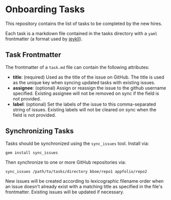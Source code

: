 # Onboarding Tasks

This repository contains the list of tasks to be completed by the new hires.

Each task is a markdown file contained in the tasks directory with a `yaml`
frontmatter (a format used by [jeykll](http://jekyllrb.com/docs/frontmatter/)).


## Task Frontmatter

The frontmatter of a `task.md` file can contain the following attributes:

* __title__: (required) Used as the title of the issue on GitHub. The title is used as the
  unique key when syncing updated tasks with existing issues.
* __assignee__: (optional) Assign or reassign the issue to the github username
  specified. Existing assignee will not be removed on sync if the field is not
  provided.
* __label__: (optional) Set the labels of the issue to this comma-separated
  string of issues. Existing labels will not be cleared on sync when the field
  is not provided.


## Synchronizing Tasks

Tasks should be synchronized using the `sync_issues` tool. Install via:

    gem install sync_issues

Then synchronize to one or more GitHub repositories via:

    sync_issues /path/to/tasks/directory bboe/repo1 appfolio/repo2

New issues will be created according to lexicographic filename order when an
issue doesn't already exist with a matching title as specified in the file's
frontmatter. Existing issues will be updated if necessary.
